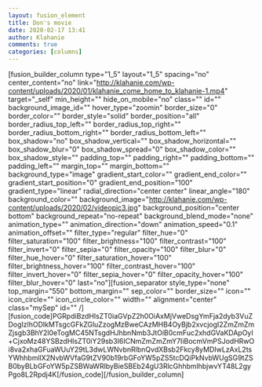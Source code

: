 ```yaml
---
layout: fusion_element
title: Don's movie
date: 2020-02-17 13:41
author: Klahanie
comments: true
categories: [columns]
---
```

[fusion_builder_column type="1_5" layout="1_5" spacing="no" center_content="no" link="http://klahanie.com/wp-content/uploads/2020/01/klahanie_come_home_to_klahanie-1.mp4" target="_self" min_height="" hide_on_mobile="no" class="" id="" background_image_id="" hover_type="zoomin" border_size="0" border_color="" border_style="solid" border_position="all" border_radius_top_left="" border_radius_top_right="" border_radius_bottom_right="" border_radius_bottom_left="" box_shadow="no" box_shadow_vertical="" box_shadow_horizontal="" box_shadow_blur="0" box_shadow_spread="0" box_shadow_color="" box_shadow_style="" padding_top="" padding_right="" padding_bottom="" padding_left="" margin_top="" margin_bottom="" background_type="image" gradient_start_color="" gradient_end_color="" gradient_start_position="0" gradient_end_position="100" gradient_type="linear" radial_direction="center center" linear_angle="180" background_color="" background_image="http://klahanie.com/wp-content/uploads/2020/02/videopic3.jpg" background_position="center bottom" background_repeat="no-repeat" background_blend_mode="none" animation_type="" animation_direction="down" animation_speed="0.1" animation_offset="" filter_type="regular" filter_hue="0" filter_saturation="100" filter_brightness="100" filter_contrast="100" filter_invert="0" filter_sepia="0" filter_opacity="100" filter_blur="0" filter_hue_hover="0" filter_saturation_hover="100" filter_brightness_hover="100" filter_contrast_hover="100" filter_invert_hover="0" filter_sepia_hover="0" filter_opacity_hover="100" filter_blur_hover="0" last="no"][fusion_separator style_type="none" top_margin="550" bottom_margin="" sep_color="" border_size="" icon="" icon_circle="" icon_circle_color="" width="" alignment="center" class="mySep" id="" /][fusion_code]PGRpdiBzdHlsZT0iaGVpZ2h0OiAxMjVweDsgYmFja2dyb3VuZDogIzlhODlkMTsgcGFkZGluZzogMzBweCAzMHB4OyBjb2xvcjogI2ZmZmZmZjsgb3BhY2l0eTogMC45NTsgdHJhbnNmb3JtOiB0cmFuc2xhdGVaKDApOyI+CjxoMz48YSBzdHlsZT0iY29sb3I6ICNmZmZmZmY7IiBocmVmPSJodHRwOi8va2xhaGFuaWUuY29tL3dwLWNvbnRlbnQvdXBsb2Fkcy8yMDIwLzAxL2tsYWhhbmllX2NvbWVfaG9tZV90b19rbGFoYW5pZS5tcDQiPkNvbWUgSG9tZSB0byBLbGFoYW5pZSBWaWRlbyBieSBEb24gU3RlcGhhbmlhbjwvYT48L2gyPgo8L2Rpdj4K[/fusion_code][/fusion_builder_column]
